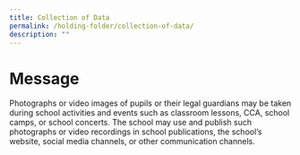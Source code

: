 ```yaml
---
title: Collection of Data
permalink: /holding-folder/collection-of-data/
description: ""
---
```

Message
==================

Photographs or video images of pupils or their legal guardians may be taken during school activities and events such as classroom lessons, CCA, school camps, or school concerts. The school may use and publish such photographs or video recordings in school publications, the school’s website, social media channels, or other communication channels.